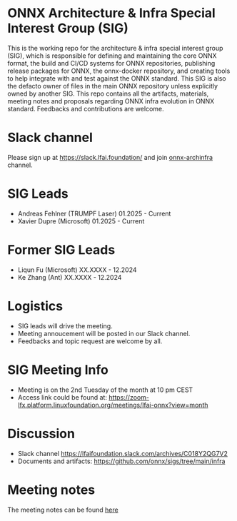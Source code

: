 <!--- SPDX-License-Identifier: Apache-2.0 -->

# ONNX Architecture & Infra Special Interest Group (SIG)

This is the working repo for the architecture & infra special interest group (SIG), which is responsible for defining and maintaining the core ONNX format, the build and CI/CD systems for ONNX repositories, publishing release packages for ONNX, the onnx-docker repository, and creating tools to help integrate with and test against the ONNX standard. This SIG is also the defacto owner of files in the main ONNX repository unless explicitly owned by another SIG.
This repo contains all the artifacts, materials, meeting notes and proposals regarding ONNX infra evolution in ONNX standard. Feedbacks and contributions are welcome.

# Slack channel
Please sign up at https://slack.lfai.foundation/ and join [onnx-archinfra](https://lfaifoundation.slack.com/archives/C018Y2QG7V2) channel.

# SIG Leads

* Andreas Fehlner (TRUMPF Laser) 01.2025 - Current
* Xavier Dupre (Microsoft) 01.2025 - Current

# Former SIG Leads
* Liqun Fu (Microsoft) XX.XXXX - 12.2024
* Ke Zhang (Ant) XX.XXXX - 12.2024

# Logistics

* SIG leads will drive the meeting.
* Meeting annoucement will be posted in our Slack channel.
* Feedbacks and topic request are welcome by all.

# SIG Meeting Info

* Meeting is on the 2nd Tuesday of the month at 10 pm CEST
* Access link could be found at: https://zoom-lfx.platform.linuxfoundation.org/meetings/lfai-onnx?view=month 

# Discussion

* Slack channel https://lfaifoundation.slack.com/archives/C018Y2QG7V2
* Documents and artifacts: https://github.com/onnx/sigs/tree/main/infra

# Meeting notes

The meeting notes can be found [here](https://github.com/onnx/sigs/tree/main/infra/meetings)
